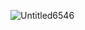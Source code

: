 ![Untitled6546](https://github.com/NikDzub/forev/assets/87159434/788073f4-7781-4138-9765-12da4653ea7a)
